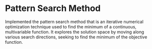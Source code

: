 # Pattern Search Method

Implemented the pattern search method that is an iterative numerical optimization technique used to find the minimum of a continuous, multivariable function. It explores the solution space by moving along various search directions, seeking to find the minimum of the objective function. 

